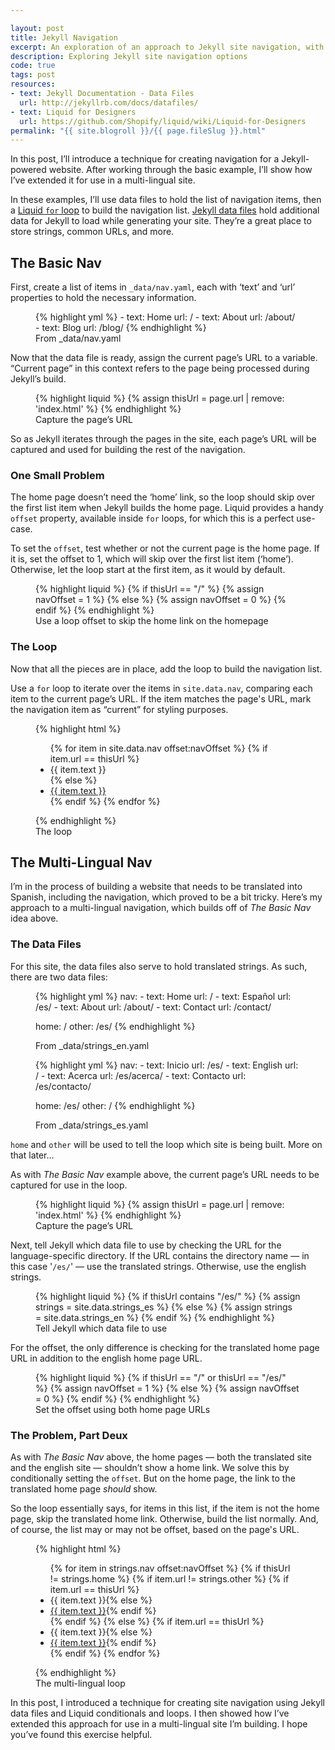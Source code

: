 ```yaml
---

layout: post
title: Jekyll Navigation
excerpt: An exploration of an approach to Jekyll site navigation, with an additional approach for multi-lingual sites.
description: Exploring Jekyll site navigation options
code: true
tags: post
resources:
- text: Jekyll Documentation - Data Files
  url: http://jekyllrb.com/docs/datafiles/
- text: Liquid for Designers
  url: https://github.com/Shopify/liquid/wiki/Liquid-for-Designers
permalink: "{{ site.blogroll }}/{{ page.fileSlug }}.html"
---
```



In this post, I&rsquo;ll introduce a technique for creating navigation for a Jekyll-powered website. After working through the basic example, I&rsquo;ll show how I&rsquo;ve extended it for use in a multi-lingual site.

In these examples, I&rsquo;ll use data files to hold the list of navigation items, then a [Liquid `for` loop](https://github.com/Shopify/liquid/wiki/Liquid-for-Designers#for-loops) to build the navigation list. [Jekyll data files](http://jekyllrb.com/docs/datafiles/) hold additional data for Jekyll to load while generating your site. They&rsquo;re a great place to store strings, common URLs, and more.

## The Basic Nav

First, create a list of items in <code class="path">_data/nav.yaml</code>, each with &lsquo;text&rsquo; and &lsquo;url&rsquo; properties to hold the necessary information.

<figure>
{% highlight yml %}
- text: Home
  url: /
- text: About
  url: /about/
- text: Blog
  url: /blog/
{% endhighlight %}
  <figcaption>From _data/nav.yaml</figcaption>
</figure>

Now that the data file is ready, assign the current page&rsquo;s URL to a variable. &ldquo;Current page&rdquo; in this context refers to the page being processed during Jekyll&rsquo;s build.

<figure>
{% highlight liquid %}
{% assign thisUrl = page.url | remove: 'index.html' %}
{% endhighlight %}
  <figcaption>Capture the page&rsquo;s URL</figcaption>
</figure>

So as Jekyll iterates through the pages in the site, each page&rsquo;s URL will be captured and used for building the rest of the navigation.

### One Small Problem

The home page doesn&rsquo;t need the &lsquo;home&rsquo; link, so the loop should skip over the first list item when Jekyll builds the home page. Liquid provides a handy `offset` property, available inside `for` loops, for which this is a perfect use-case.

To set the `offset`, test whether or not the current page is the home page. If it is, set the offset to 1, which will skip over the first list item (&lsquo;home&rsquo;). Otherwise, let the loop start at the first item, as it would by default.

<figure>
{% highlight liquid %}
{% if thisUrl == "/" %}
  {% assign navOffset = 1 %}
{% else %}
  {% assign navOffset = 0 %}
{% endif %}
{% endhighlight %}
  <figcaption>Use a loop offset to skip the home link on the homepage</figcaption>
</figure>

### The Loop

Now that all the pieces are in place, add the loop to build the navigation list.

Use a `for` loop to iterate over the items in `site.data.nav`, comparing each item to the current page&rsquo;s URL. If the item matches the page's URL, mark the navigation item as &ldquo;current&rdquo; for styling purposes.

<figure>
{% highlight html %}
<nav role="navigation">
  <ul>
  {% for item in site.data.nav offset:navOffset %}
    {% if item.url == thisUrl %}
      <li class="current">{{ item.text }}</li>
    {% else %}
      <li><a href="{{ item.url }}">{{ item.text }}</a></li>
    {% endif %}
  {% endfor %}
  </ul>
</nav>
{% endhighlight %}
  <figcaption>The loop</figcaption>
</figure>

## The Multi-Lingual Nav

I&rsquo;m in the process of building a website that needs to be translated into Spanish, including the navigation, which proved to be a bit tricky. Here&rsquo;s my approach to a multi-lingual navigation, which builds off of _The Basic Nav_ idea above.

### The Data Files

For this site, the data files also serve to hold translated strings. As such, there are two data files:

<figure>
{% highlight yml %}
nav:
- text: Home
  url: /
- text: Espa&ntilde;ol
  url: /es/
- text: About
  url: /about/
- text: Contact
  url: /contact/

home: /
other: /es/
{% endhighlight %}
  <figcaption>From _data/strings_en.yaml</figcaption>
</figure>

<figure>
{% highlight yml %}
nav:
- text: Inicio
  url: /es/
- text: English
  url: /
- text: Acerca
  url: /es/acerca/
- text: Contacto
  url: /es/contacto/

home: /es/
other: /
{% endhighlight %}
  <figcaption>From _data/strings_es.yaml</figcaption>
</figure>

`home` and `other` will be used to tell the loop which site is being built. More on that later...

As with _The Basic Nav_ example above, the current page&rsquo;s URL needs to be captured for use in the loop.

<figure>
{% highlight liquid %}
{% assign thisUrl = page.url | remove: 'index.html' %}
{% endhighlight %}
  <figcaption>Capture the page&rsquo;s URL</figcaption>
</figure>

Next, tell Jekyll which data file to use by checking the URL for the language-specific directory. If the URL contains the directory name &mdash; in this case '<code class="path">/es/</code>' &mdash; use the translated strings. Otherwise, use the english strings.

<figure>
{% highlight liquid %}
{% if thisUrl contains "/es/" %}
  {% assign strings = site.data.strings_es %}
{% else %}
  {% assign strings = site.data.strings_en %}
{% endif %}
{% endhighlight %}
  <figcaption>Tell Jekyll which data file to use</figcaption>
</figure>

For the offset, the only difference is checking for the translated home page URL in addition to the english home page URL.

<figure>
{% highlight liquid %}
{% if thisUrl == "/" or thisUrl == "/es/" %}
  {% assign navOffset = 1 %}
{% else %}
  {% assign navOffset = 0 %}
{% endif %}
{% endhighlight %}
  <figcaption>Set the offset using both home page URLs</figcaption>
</figure>

### The Problem, Part Deux

As with _The Basic Nav_ above, the home pages &mdash; both the translated site and the english site &mdash; shouldn&rsquo;t show a home link. We solve this by conditionally setting the `offset`. But on the home page, the link to the translated home page _should_ show.

So the loop essentially says, for items in this list, if the item is not the home page, skip the translated home link. Otherwise, build the list normally. And, of course, the list may or may not be offset, based on the page's URL.

<figure>
{% highlight html %}
<nav role="navigation">

  <ul>
  {% for item in strings.nav offset:navOffset %}
    {% if thisUrl != strings.home %}
      {% if item.url != strings.other %}
        {% if item.url == thisUrl %}<li class="current">{{ item.text }}{% else %}<li><a href="{{ item.url }}">{{ item.text }}</a>{% endif %}</li>
      {% endif %}
    {% else %}
      {% if item.url == thisUrl %}<li class="current">{{ item.text }}{% else %}<li><a href="{{ item.url }}">{{ item.text }}</a>{% endif %}</li>
    {% endif %}
  {% endfor %}
  </ul>

</nav>
{% endhighlight %}
  <figcaption>The multi-lingual loop</figcaption>
</figure>

In this post, I introduced a technique for creating site navigation using Jekyll data files and Liquid conditionals and loops. I then showed how I&rsquo;ve extended this approach for use in a multi-lingual site I&rsquo;m building. I hope you&rsquo;ve found this exercise helpful.
